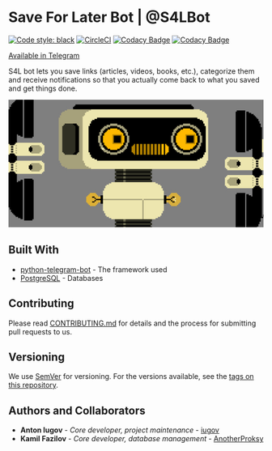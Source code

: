 # Save For Later Bot | @S4LBot

[![Code style: black](https://img.shields.io/badge/code%20style-black-000000.svg)](https://github.com/python/black)
[![CircleCI](https://circleci.com/gh/iugov/s4lbot/tree/develop.svg?style=svg&circle-token=18ac5bd97d145b89190cd8e3459639238d9aac4a)](https://circleci.com/gh/iugov/s4lbot/tree/develop)
[![Codacy Badge](https://api.codacy.com/project/badge/Grade/6a2e4e371be445e7ab8b1d7bb83a2e0d)](https://www.codacy.com?utm_source=github.com&amp;utm_medium=referral&amp;utm_content=iugov/s4lbot&amp;utm_campaign=Badge_Grade)
[![Codacy Badge](https://api.codacy.com/project/badge/Coverage/6a2e4e371be445e7ab8b1d7bb83a2e0d)](https://www.codacy.com?utm_source=github.com&utm_medium=referral&utm_content=iugov/s4lbot&utm_campaign=Badge_Coverage)

[Available in Telegram](https://t.me/S4LBot)

S4L bot lets you save links (articles, videos, books, etc.), categorize them and receive notifications so that you actually come back to what you saved and get things done.

<p align="center">
  <img src="images/cover.jpg">
</p>

## Built With

* [python-telegram-bot](https://github.com/python-telegram-bot/python-telegram-bot) - The framework used
* [PostgreSQL](https://www.postgresql.org/) - Databases

## Contributing

Please read [CONTRIBUTING.md](CONTRIBUTING.md) for details and the process for submitting pull requests to us.

## Versioning

We use [SemVer](http://semver.org/) for versioning. For the versions available, see the [tags on this repository](https://github.com/iugov/s4lbot/tags).

## Authors and Collaborators

* **Anton Iugov** - *Core developer, project maintenance* - [iugov](https://github.com/iugov)
* **Kamil Fazilov** - *Core developer, database management* - [AnotherProksy](https://github.com/AnotherProksY)
